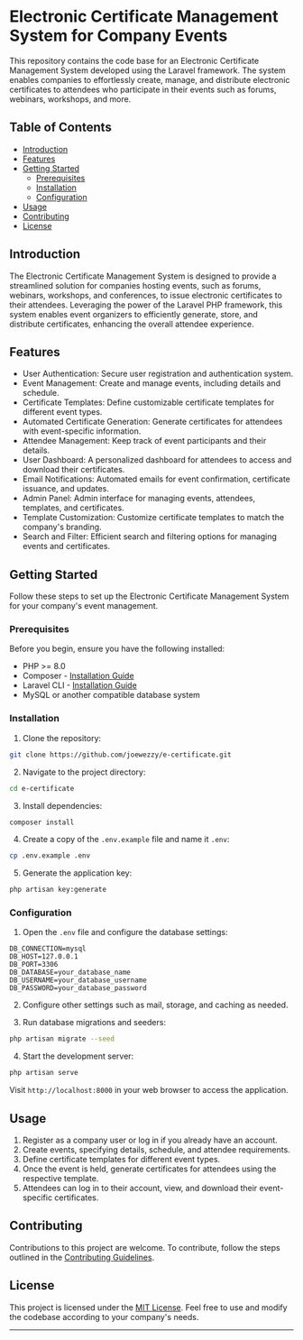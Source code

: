 # Electronic Certificate Management System for Company Events

This repository contains the code base for an Electronic Certificate Management System developed using the Laravel framework. The system enables companies to effortlessly create, manage, and distribute electronic certificates to attendees who participate in their events such as forums, webinars, workshops, and more.

## Table of Contents

- [Introduction](#introduction)
- [Features](#features)
- [Getting Started](#getting-started)
  - [Prerequisites](#prerequisites)
  - [Installation](#installation)
  - [Configuration](#configuration)
- [Usage](#usage)
- [Contributing](#contributing)
- [License](#license)

## Introduction

The Electronic Certificate Management System is designed to provide a streamlined solution for companies hosting events, such as forums, webinars, workshops, and conferences, to issue electronic certificates to their attendees. Leveraging the power of the Laravel PHP framework, this system enables event organizers to efficiently generate, store, and distribute certificates, enhancing the overall attendee experience.

## Features

- User Authentication: Secure user registration and authentication system.
- Event Management: Create and manage events, including details and schedule.
- Certificate Templates: Define customizable certificate templates for different event types.
- Automated Certificate Generation: Generate certificates for attendees with event-specific information.
- Attendee Management: Keep track of event participants and their details.
- User Dashboard: A personalized dashboard for attendees to access and download their certificates.
- Email Notifications: Automated emails for event confirmation, certificate issuance, and updates.
- Admin Panel: Admin interface for managing events, attendees, templates, and certificates.
- Template Customization: Customize certificate templates to match the company's branding.
- Search and Filter: Efficient search and filtering options for managing events and certificates.

## Getting Started

Follow these steps to set up the Electronic Certificate Management System for your company's event management.

### Prerequisites

Before you begin, ensure you have the following installed:

- PHP >= 8.0
- Composer - [Installation Guide](https://getcomposer.org/doc/00-intro.md)
- Laravel CLI - [Installation Guide](https://laravel.com/docs/10.x/installation)
- MySQL or another compatible database system

### Installation

1. Clone the repository:

```bash
git clone https://github.com/joewezzy/e-certificate.git
```

2. Navigate to the project directory:

```bash
cd e-certificate
```

3. Install dependencies:

```bash
composer install
```

4. Create a copy of the `.env.example` file and name it `.env`:

```bash
cp .env.example .env
```

5. Generate the application key:

```bash
php artisan key:generate
```

### Configuration

1. Open the `.env` file and configure the database settings:

```dotenv
DB_CONNECTION=mysql
DB_HOST=127.0.0.1
DB_PORT=3306
DB_DATABASE=your_database_name
DB_USERNAME=your_database_username
DB_PASSWORD=your_database_password
```

2. Configure other settings such as mail, storage, and caching as needed.

3. Run database migrations and seeders:

```bash
php artisan migrate --seed
```

4. Start the development server:

```bash
php artisan serve
```

Visit `http://localhost:8000` in your web browser to access the application.

## Usage

1. Register as a company user or log in if you already have an account.
2. Create events, specifying details, schedule, and attendee requirements.
3. Define certificate templates for different event types.
4. Once the event is held, generate certificates for attendees using the respective template.
5. Attendees can log in to their account, view, and download their event-specific certificates.

## Contributing

Contributions to this project are welcome. To contribute, follow the steps outlined in the [Contributing Guidelines](CONTRIBUTING.md).

## License

This project is licensed under the [MIT License](LICENSE). Feel free to use and modify the codebase according to your company's needs.

---